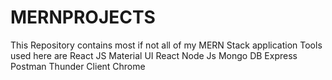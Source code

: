 # MERNPROJECTS
This Repository contains most if not all of my MERN Stack application 
Tools used here are 
React JS
Material UI React
Node Js 
Mongo DB 
Express
Postman 
Thunder Client
Chrome
